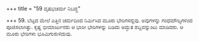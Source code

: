 +++
title = "59 ವೃಷಭಚರ್ಮ ನಿಬದ್ಧ"

+++
59. ಬೆಟ್ಟದ ಮೇಲೆ ಎತ್ತಿನ ಚರ್ಮದಿಂದ ನಿರ್ಮಿಸಿದ ಮೂರು ಭೇರಿಗಳಿದ್ದವು. ಅವುಗಳನ್ನು ಗಂಧಮೌಲ್ಯಗಳಿಂದ ಪೂಜಿಸಲಾಗಿತ್ತು. ಕೃಷ್ಣ ಭೀಮಾರ್ಜುನರು ಆ ಭಾರೀ ಭೇರಿಗಳನ್ನು ಬಡಿದು ಅದ್ಭುತ ಶಬ್ದವನ್ನುಂಟು ಮಾಡಿದರು. ಆ ಮೂರು ಭೇರಿಗಳು ಭೂಮಿಗುರುಳಿದುವು.